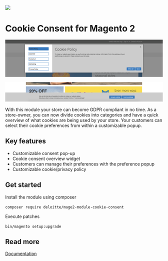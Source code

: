 ![](https://github.com/deloitte/deloitte-mage2-module-cookie-consent/workflows/.github/workflows/grumphp.yml/badge.svg)

# Cookie Consent for Magento 2
![popup](./docs/assets/popup.png "Consent Preference Popup")

![notice](./docs/assets/notice.png "Consent Notice Bar")

With this module your store can become GDPR compliant in no time.
As a store-owner, you can now divide cookies into categories and have a quick overview of what cookies are being used by your store.
Your customers can select their cookie preferences from within a customizable popup.

## Key features
* Customizable consent pop-up
* Cookie consent overview widget
* Customers can manage their preferences with the preference popup
* Customizable cookie/privacy policy

## Get started
Install the module using composer

`composer require deloitte/mage2-module-cookie-consent`

Execute patches

`bin/magento setup:upgrade`

## Read more
[Documentation](docs)

